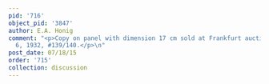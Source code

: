 ```yaml
---
pid: '716'
object_pid: '3847'
author: E.A. Honig
comment: "<p>Copy on panel with dimension 17 cm sold at Frankfurt auction on December
  6, 1932, #139/140.</p>\n"
post_date: 07/18/15
order: '715'
collection: discussion
---
```

